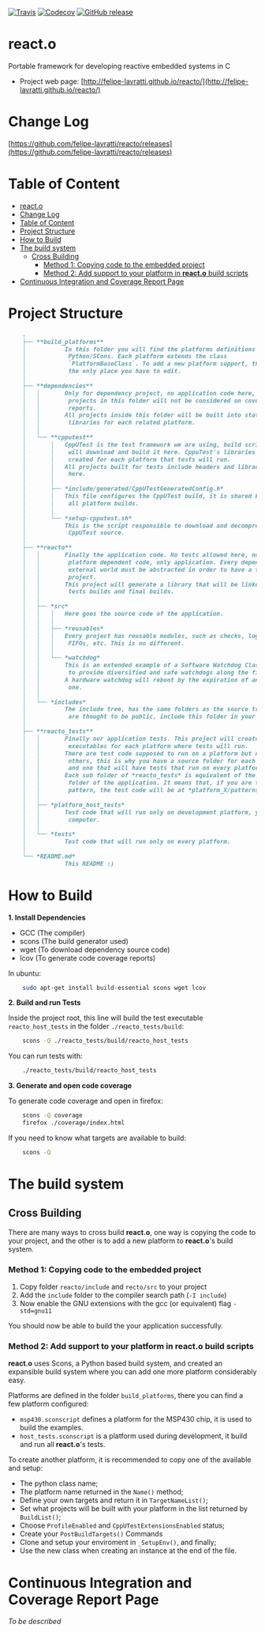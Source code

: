 [![Travis](https://img.shields.io/travis/flplv/reacto.svg?style=flat-square)](https://travis-ci.org/felipe-lavratti/reacto)
[![Codecov](https://img.shields.io/codecov/c/github/flplv/reacto.svg?style=flat-square)](https://codecov.io/gh/felipe-lavratti/reacto)
[![GitHub release](https://img.shields.io/github/release/flplv/reacto.svg?style=flat-square)](https://github.com/felipe-lavratti/reacto/releases)

# react.o
Portable framework for developing reactive embedded systems in C
- Project web page: [http://felipe-lavratti.github.io/reacto/](http://felipe-lavratti.github.io/reacto/)

# Change Log
[https://github.com/felipe-lavratti/reacto/releases](https://github.com/felipe-lavratti/reacto/releases)

# Table of Content
<!-- TOC depthFrom:1 depthTo:6 withLinks:1 updateOnSave:1 orderedList:0 -->

- [react.o](#reacto)
- [Change Log](#change-log)
- [Table of Content](#table-of-content)
- [Project Structure](#project-structure)
- [How to Build](#how-to-build)
- [The build system](#the-build-system)
	- [Cross Building](#cross-building)
		- [Method 1: Copying code to the embedded project](#method-1-copying-code-to-the-embedded-project)
		- [Method 2: Add support to your platform in **react.o** build scripts](#method-2-add-support-to-your-platform-in-reacto-build-scripts)
- [Continuous Integration and Coverage Report Page](#continuous-integration-and-coverage-report-page)

<!-- /TOC -->

# Project Structure

```md
    .
    ├── **build_platforms**
    │           In this folder you will find the platforms definitions in
    │            Python/SCons. Each platform extends the class
    │            `PlatformBaseClass`. To add a new platform support, this is
    │            the only place you have to edit.
    │
    ├── **dependencies**
    │   │       Only for dependency project, no application code here,
    │   │        projects in this folder will not be considered on coverage
    │   │        reports.
    │   │       All projects inside this folder will be built into static
    │   │        libraries for each related platform.
    │   │
    │   └── **cpputest**
    │       │   CppUTest is the test framework we are using, build scripts
    │       │    will download and build it here. CppuTest's libraries are
    │       │    created for each platform that tests will run.
    │       │   All projects built for tests include headers and libraries from
    │       │    here.
    │       │
    │       ├── *include/generated/CppUTestGeneratedConfig.h*
    │       │   This file configures the CppUTest build, it is shared between
    │       │    all platform builds.
    │       │
    │       └── *setup-cpputest.sh*
    │           This is the script responsible to download and decompress
    │            CppUTest source.
    │
    ├── **reacto**
    │   │       Finally the application code. No tests allowed here, nor
    │   │        platform dependent code, only application. Every dependency to
    │   │        external world must be abstracted in order to have a testable
    │   │        project.
    │   │       This project will generate a library that will be linked against
    │   │        tests builds and final builds.
    │   │
    │   ├── *src*
    │   │   │   Here goes the source code of the application.
    │   │   │
    │   │   ├── *reusables*
    │   │   │   Every project has reusable modules, such as checks, logs,
    │   │   │    FIFOs, etc. This is no different.
    │   │   │
    │   │   └── *watchdog*
    │   │       This is an extended example of a Software Watchdog Class created
    │   │        to provide diversified and safe watchdogs along the firwmare.
    │   │       A hardware watchdog will reboot by the expiration of any soft
    │   │        one.
    │   │
    │   └── *includes*
    │           The include tree, has the same folders as the source tree. Files
    │            are thought to be public, include this folder in your project.
    │
    ├── **reacto_tests**
    │   │       Finally our application tests. This project will create
    │   │        executables for each platform where tests will run.
    │   │       There are test code supposed to run on a platform but not on the
    │   │        others, this is why you have a source folder for each platform
    │   │        and one that will have tests that run on every platforms.
    │   │       Each sub folder of *reacto_tests* is equivalent of the *src*
    │   │        folder of the application. It means that, if you are testing a
    │   │        pattern, the test code will be at *platform_X/patterns/*.
    │   │
    │   ├── *platform_host_tests*
    │   │       Test code that will run only on development platform, your
    │   │        computer.
    │   │
    │   └── *tests*
    │           Test code that will run only on every platform.
    │
    └── *README.md*
                This README :)
```

# How to Build

**1. Install Dependencies**

- GCC (The compiler)
- scons (The build generator used)
- wget (To download dependency source code)
- lcov (To generate code coverage reports)

In ubuntu:
```sh
    sudo apt-get install build-essential scons wget lcov
```

**2. Build and run Tests**

Inside the project root, this line will build the test executable `reacto_host_tests` in the folder `./reacto_tests/build`:

```sh
    scons -Q ./reacto_tests/build/reacto_host_tests
```

You can run tests with:

```sh
    ./reacto_tests/build/reacto_host_tests
```

**3. Generate and open code coverage**

To generate code coverage and open in firefox:
```sh
    scons -Q coverage
    firefox ./coverage/index.html
```

If you need to know what targets are available to build:

```sh
    scons -Q
```
# The build system

## Cross Building

There are many ways to cross build **react.o**, one way is copying the code
to your project, and the other is to add a new platform to **react.o**'s build system.

### Method 1: Copying code to the embedded project

1. Copy folder `reacto/include` and `recto/src` to your project
2. Add the `include` folder to the compiler search path (`-I include`)
3. Now enable the GNU extensions with the gcc (or equivalent) flag `-std=gnu11`

You should now be able to build the your application successfully.

### Method 2: Add support to your platform in **react.o** build scripts

**react.o** uses Scons, a Python based build system, and created an expansible
build system where you can add one more platform considerably easy.

Platforms are defined in the folder `build_platforms`,
there you can find a few platform configured:

- `msp430.sconscript` defines a platform for the MSP430 chip, it is used to build the examples.
- `host_tests.sconscript` is a platform used during development, it build and run all **react.o**'s tests.

To create another platform, it is recommended to copy one of the available and setup:

- The python class name;
- The platform name returned in the `Name()` method;
- Define your own targets and return it in `TargetNameList()`;
- Set what projects will be built with your platform in the list returned by `BuildList()`;
- Choose `ProfileEnabled` and `CppUTestExtensionsEnabled` status;
- Create your `PostBuildTargets()` Commands
- Clone and setup your enviroment in `_SetupEnv()`, and finally;
- Use the new class when creating an instance at the end of the file.

# Continuous Integration and Coverage Report Page

*To be described*

